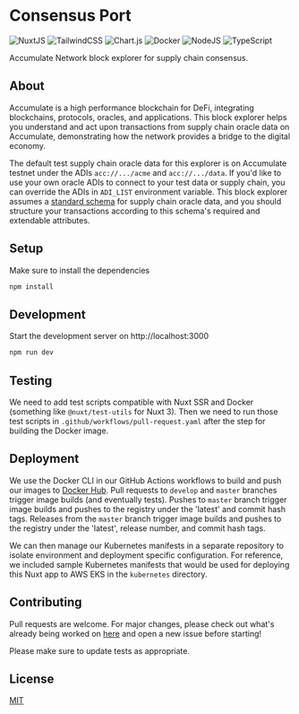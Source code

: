 # Consensus Port

![NuxtJS](https://img.shields.io/badge/Nuxt-black?style=for-the-badge&logo=nuxt.js&logoColor=white)
![TailwindCSS](https://img.shields.io/badge/tailwindcss-%2338B2AC.svg?style=for-the-badge&logo=tailwind-css&logoColor=white)
![Chart.js](https://img.shields.io/badge/chart.js-F5788D.svg?style=for-the-badge&logo=chart.js&logoColor=white)
![Docker](https://img.shields.io/badge/docker-%230db7ed.svg?style=for-the-badge&logo=docker&logoColor=white)
![NodeJS](https://img.shields.io/badge/node.js-6DA55F?style=for-the-badge&logo=node.js&logoColor=white)
![TypeScript](https://img.shields.io/badge/typescript-%23007ACC.svg?style=for-the-badge&logo=typescript&logoColor=white)

Accumulate Network block explorer for supply chain consensus.

## About 

Accumulate is a high performance blockchain for DeFi, integrating blockchains, protocols, oracles, and applications. This block explorer helps you understand and act upon transactions from supply chain oracle data on Accumulate, demonstrating how the network provides a bridge to the digital economy.

The default test supply chain oracle data for this explorer is on Accumulate testnet under the ADIs `acc://.../acme` and `acc://.../data`. If you'd like to use your own oracle ADIs to connect to your test data or supply chain, you can override the ADIs in `ADI_LIST` environment variable. This block explorer assumes a [standard schema](https://schema.org/) for supply chain oracle data, and you should structure your transactions according to this schema's required and extendable attributes. 

## Setup

Make sure to install the dependencies

```bash
npm install
```

## Development

Start the development server on http://localhost:3000

```bash
npm run dev
```

## Testing

We need to add test scripts compatible with Nuxt SSR and Docker (something like `@nuxt/test-utils` for Nuxt 3). Then we need to run those test scripts in `.github/workflows/pull-request.yaml` after the step for building the Docker image.

## Deployment

We use the Docker CLI in our GitHub Actions workflows to build and push our images to [Docker Hub](https://hub.docker.com/r/consensusnetworks/consensus-port). Pull requests to `develop` and `master` branches trigger image builds (and eventually tests). Pushes to `master` branch trigger image builds and pushes to the registry under the 'latest' and commit hash tags. Releases from the `master` branch trigger image builds and pushes to the registry under the 'latest', release number, and commit hash tags. 

We can then manage our Kubernetes manifests in a separate repository to isolate environment and deployment specific configuration. For reference, we included sample Kubernetes manifests that would be used for deploying this Nuxt app to AWS EKS in the `kubernetes` directory.

## Contributing

Pull requests are welcome. For major changes, please check out what's already being worked on [here](https://github.com/consensusnetworks/consensus-port-roadmap) and open a new issue before starting!

Please make sure to update tests as appropriate.

## License

[MIT](https://choosealicense.com/licenses/mit/)

